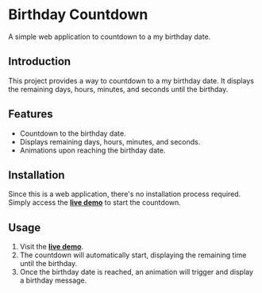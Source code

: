 # Birthday Countdown

A simple web application to countdown to a my birthday date.

## Introduction

This project provides a way to countdown to a my birthday date. It displays the remaining days, hours, minutes, and seconds until the birthday.

## Features

- Countdown to the birthday date.
- Displays remaining days, hours, minutes, and seconds.
- Animations upon reaching the birthday date.

## Installation

Since this is a web application, there's no installation process required. Simply access the <b>[live demo](https://your-demo-url.com)</b> to start the countdown.

## Usage

1. Visit the <b>[live demo](https://abdelrhmanghaly-whp.github.io/Birthday-Count-Down/)</b>.
2. The countdown will automatically start, displaying the remaining time until the birthday.
3. Once the birthday date is reached, an animation will trigger and display a birthday message.

